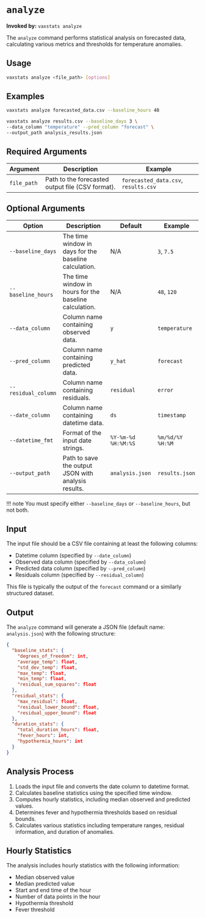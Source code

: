# `analyze`

**Invoked by:** `vaxstats analyze`

The `analyze` command performs statistical analysis on forecasted data, calculating various metrics and thresholds for temperature anomalies.

## Usage

```bash
vaxstats analyze <file_path> [options]
```

## Examples

```bash
vaxstats analyze forecasted_data.csv --baseline_hours 48
```

```bash
vaxstats analyze results.csv --baseline_days 3 \
--data_column "temperature" --pred_column "forecast" \
--output_path analysis_results.json
```

## Required Arguments

| Argument | Description | Example |
| -------- | ----------- | ------- |
| `file_path` | Path to the forecasted output file (CSV format). | `forecasted_data.csv`, `results.csv` |

## Optional Arguments

| Option | Description | Default | Example |
| ------ | ----------- | ------- | ------- |
| `--baseline_days` | The time window in days for the baseline calculation. | N/A | `3`, `7.5` |
| `--baseline_hours` | The time window in hours for the baseline calculation. | N/A | `48`, `120` |
| `--data_column` | Column name containing observed data. | `y` | `temperature` |
| `--pred_column` | Column name containing predicted data. | `y_hat` | `forecast` |
| `--residual_column` | Column name containing residuals. | `residual` | `error` |
| `--date_column` | Column name containing datetime data. | `ds` | `timestamp` |
| `--datetime_fmt` | Format of the input date strings. | `%Y-%m-%d %H:%M:%S` | `%m/%d/%Y %H:%M` |
| `--output_path` | Path to save the output JSON with analysis results. | `analysis.json` | `results.json` |

!!! note
    You must specify either `--baseline_days` or `--baseline_hours`, but not both.

## Input

The input file should be a CSV file containing at least the following columns:

-   Datetime column (specified by `--date_column`)
-   Observed data column (specified by `--data_column`)
-   Predicted data column (specified by `--pred_column`)
-   Residuals column (specified by `--residual_column`)

This file is typically the output of the `forecast` command or a similarly structured dataset.

## Output

The `analyze` command will generate a JSON file (default name: `analysis.json`) with the following structure:

```json
{
  "baseline_stats": {
    "degrees_of_freedom": int,
    "average_temp": float,
    "std_dev_temp": float,
    "max_temp": float,
    "min_temp": float,
    "residual_sum_squares": float
  },
  "residual_stats": {
    "max_residual": float,
    "residual_lower_bound": float,
    "residual_upper_bound": float
  },
  "duration_stats": {
    "total_duration_hours": float,
    "fever_hours": int,
    "hypothermia_hours": int
  }
}
```

## Analysis Process

1.  Loads the input file and converts the date column to datetime format.
2.  Calculates baseline statistics using the specified time window.
3.  Computes hourly statistics, including median observed and predicted values.
4.  Determines fever and hypothermia thresholds based on residual bounds.
5.  Calculates various statistics including temperature ranges, residual information, and duration of anomalies.

## Hourly Statistics

The analysis includes hourly statistics with the following information:

-   Median observed value
-   Median predicted value
-   Start and end time of the hour
-   Number of data points in the hour
-   Hypothermia threshold
-   Fever threshold
